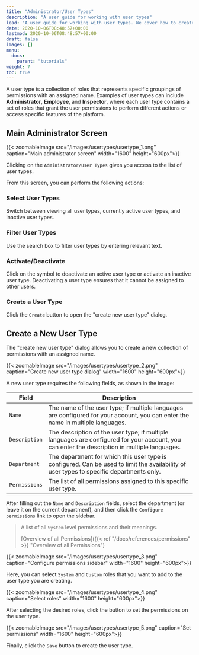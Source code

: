 ```yaml
---
title: "Administrator/User Types"
description: "A user guide for working with user types"
lead: "A user guide for working with user types. We cover how to create and modify user types."
date: 2020-10-06T08:48:57+00:00
lastmod: 2020-10-06T08:48:57+00:00
draft: false
images: []
menu:
  docs:
    parent: "tutorials"
weight: 7
toc: true
---
```

A user type is a collection of roles that represents specific groupings of permissions with an assigned name. Examples of user types can include **Administrator**, **Employee**, and **Inspector**, where each user type contains a set of roles that grant the user permissions to perform different actions or access specific features of the platform.

## Main Administrator Screen
{{< zoomableImage src="/images/usertypes/usertype_1.png" caption="Main administrator screen" width="1600" height="600px">}}

Clicking on the `Administrator/User Types` gives you access to the list of user types.

From this screen, you can perform the following actions:

### Select User Types
Switch between viewing all user types, currently active user types, and inactive user types.

### Filter User Types
Use the search box to filter user types by entering relevant text.

### Activate/Deactivate
Click on the symbol to deactivate an active user type or activate an inactive user type. Deactivating a user type ensures that it cannot be assigned to other users.

### Create a User Type
Click the `Create` button to open the "create new user type" dialog.

## Create a New User Type
The "create new user type" dialog allows you to create a new collection of permissions with an assigned name.

{{< zoomableImage src="/images/usertypes/usertype_2.png" caption="Create new user type dialog" width="1600" height="600px">}}

A new user type requires the following fields, as shown in the image:

| Field | Description |
| --- | --- |
| `Name` | The name of the user type; if multiple languages are configured for your account, you can enter the name in multiple languages. |
| `Description` | The description of the user type; if multiple languages are configured for your account, you can enter the description in multiple languages. |
| `Department` | The department for which this user type is configured. Can be used to limit the availability of user types to specific departments only. |
| `Permissions` | The list of all permissions assigned to this specific user type. |

After filling out the `Name` and `Description` fields, select the department (or leave it on the current department), and then click the `Configure permissions` link to open the sidebar.

> A list of all `System` level permissions and their meanings.
>
> [Overview of all Permissions]({{< ref "/docs/references/permissions" >}} "Overview of all Permissions")

{{< zoomableImage src="/images/usertypes/usertype_3.png" caption="Configure permissions sidebar" width="1600" height="600px">}}

Here, you can select `System` and `Custom` roles that you want to add to the user type you are creating.

{{< zoomableImage src="/images/usertypes/usertype_4.png" caption="Select roles" width="1600" height="600px">}}

After selecting the desired roles, click the button to set the permissions on the user type.

{{< zoomableImage src="/images/usertypes/usertype_5.png" caption="Set permissions" width="1600" height="600px">}}

Finally, click the `Save` button to create the user type.